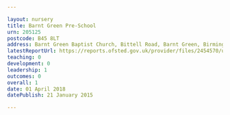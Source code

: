 ```yaml
---

layout: nursery
title: Barnt Green Pre-School
urn: 205125
postcode: B45 8LT
address: Barnt Green Baptist Church, Bittell Road, Barnt Green, Birmingham, West Midlands, B45 8LT
latestReportUrl: https://reports.ofsted.gov.uk/provider/files/2454570/urn/205125.pdf
teaching: 0
development: 0
leadership: 1
outcomes: 0
overall: 1
date: 01 April 2018 
datePublish: 21 January 2015

---
```

